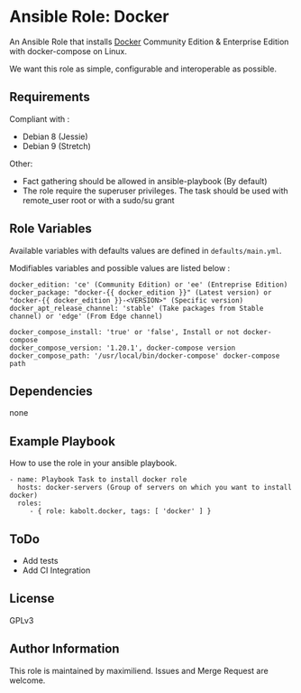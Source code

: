 Ansible Role: Docker
====================

An Ansible Role that installs [Docker](https://www.docker.com) Community Edition & Enterprise Edition with docker-compose on Linux.

We want this role as simple, configurable and interoperable as possible.

Requirements
------------

Compliant with :
- Debian 8 (Jessie)
- Debian 9 (Stretch)

Other:
- Fact gathering should be allowed in ansible-playbook (By default)
- The role require the superuser privileges. The task should be used with remote_user root or with a sudo/su grant


Role Variables
--------------

Available variables with defaults values are defined in `defaults/main.yml`.

Modifiables variables and possible values are listed below :

```
docker_edition: 'ce' (Community Edition) or 'ee' (Entreprise Edition)
docker_package: "docker-{{ docker_edition }}" (Latest version) or "docker-{{ docker_edition }}-<VERSION>" (Specific version)
docker_apt_release_channel: 'stable' (Take packages from Stable channel) or 'edge' (From Edge channel)

docker_compose_install: 'true' or 'false', Install or not docker-compose
docker_compose_version: '1.20.1', docker-compose version
docker_compose_path: '/usr/local/bin/docker-compose' docker-compose path
```

Dependencies
------------

none


Example Playbook
----------------

How to use the role in your ansible playbook.

    - name: Playbook Task to install docker role
      hosts: docker-servers (Group of servers on which you want to install docker)
      roles:
         - { role: kabolt.docker, tags: [ 'docker' ] }


ToDo
----

- Add tests
- Add CI Integration


License
-------

GPLv3


Author Information
------------------

This role is maintained by maximiliend. Issues and Merge Request are welcome.
